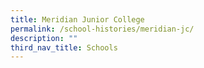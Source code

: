 ```yaml
---
title: Meridian Junior College
permalink: /school-histories/meridian-jc/
description: ""
third_nav_title: Schools
---
```



